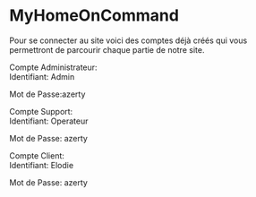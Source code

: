 # MyHomeOnCommand
Pour se connecter au site voici des comptes déjà créés qui vous permettront de parcourir chaque partie de notre site.

Compte Administrateur:  
  Identifiant: Admin
  
  Mot de Passe:azerty
  
Compte Support:  
  Identifiant: Operateur
  
  Mot de Passe: azerty
  
Compte Client:  
  Identifiant: Elodie
  
  Mot de Passe: azerty
